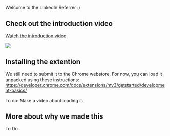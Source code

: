 Welcome to the LinkedIn Referrer :)

## Check out the introduction video
<a href="https://www.loom.com/share/086db1bc267f41bebdb1c24a8a365640">
<p>Watch the introduction video</p>
</a>

[<img src="https://cdn.loom.com/sessions/thumbnails/086db1bc267f41bebdb1c24a8a365640-with-play.gif">](https://www.loom.com/share/086db1bc267f41bebdb1c24a8a365640/)


## Installing the extention

We still need to submit it to the Chrome webstore. For now, you can load it unpacked using these instructions:
https://developer.chrome.com/docs/extensions/mv3/getstarted/development-basics/

To do: Make a video about loading it. 

## More about why we made this
To Do
